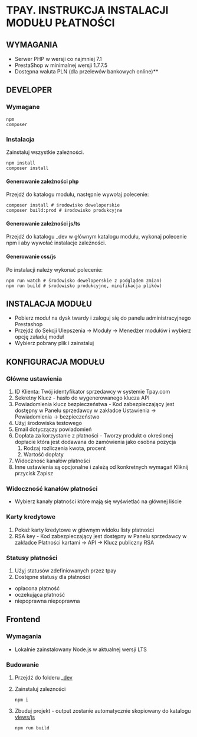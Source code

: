 # TPAY. INSTRUKCJA INSTALACJI MODUŁU PŁATNOŚCI

## WYMAGANIA

- Serwer PHP w wersji co najmniej 7.1
- PrestaShop w minimalnej wersji 1.7.7.5
- Dostępna waluta PLN (dla przelewów bankowych online)**

## DEVELOPER

### Wymagane
```
npm
composer
```

### Instalacja
Zainstaluj wszystkie zależności.

```
npm install
composer install
```

#### Generowanie zależności php
Przejdź do katalogu modułu, następnie wywołaj polecenie:
```
composer install # środowisko deweloperskie
composer build:prod # środowisko produkcyjne
```
#### Generowanie zależności js/ts
Przejdź do katalogu _dev w głównym katalogu modułu, wykonaj polecenie npm i aby wywołać instalacje zależności.

#### Generowanie css/js
Po instalacji należy wykonać polecenie:
```
npm run watch # środowisko deweloperskie z podglądem zmian)
npm run build # środowisko produkcyjne, minifikacja plików)
```

## INSTALACJA MODUŁU

- Pobierz moduł na dysk twardy i zaloguj się do panelu administracyjnego Prestashop
- Przejdź do Sekcji Ulepszenia -> Moduły -> Menedżer modułów i wybierz opcję załaduj moduł
- Wybierz pobrany plik i zainstaluj

## KONFIGURACJA MODUŁU

### Główne ustawienia
1. ID Klienta: Twój identyfikator sprzedawcy w systemie Tpay.com
2. Sekretny Klucz - hasło do wygenerowanego klucza API
3. Powiadomienia klucz bezpieczeństwa - Kod zabezpieczający jest dostępny w Panelu sprzedawcy w zakładce Ustawienia -> Powiadomienia -> bezpieczeństwo
4. Użyj środowiska testowego
5. Email dotyczączy powiadomień
6. Dopłata za korzystanie z płatności - Tworzy produkt o określonej dopłacie która jest dodawana do zamówienia jako osobna pozycja
   1. Rodzaj rozliczenia kwota, procent
   2. Wartość dopłaty
7. Widoczność kanałów płatności 
8. Inne ustawienia są opcjonalne i zależą od konkretnych wymagań
    Kliknij przycisk Zapisz

### Widoczność kanałów płatności
- Wybierz kanały płatności które mają się wyświetlać na głównej liście

### Karty kredytowe
1. Pokaż karty kredytowe w głównym widoku listy płatności
2. RSA key - Kod zabezpieczający jest dostępny w Panelu sprzedawcy w zakładce Płatności kartami -> API -> Klucz publiczny RSA


### Statusy płatności
1. Użyj statusów zdefiniowanych przez tpay
2. Dostępne statusy dla płatności 
- opłacona płatność
- oczekująca płatność
- niepoprawna niepoprawna

## Frontend

### Wymagania

- Lokalnie zainstalowany Node.js w aktualnej wersji LTS

### Budowanie

1. Przejdź do folderu [_dev](_dev)
1. Zainstaluj zależności

    ```shell
    npm i
    ```

1. Zbuduj projekt - output zostanie automatycznie skopiowany do katalogu [views/js](views/js)

    ```shell
    npm run build
    ```